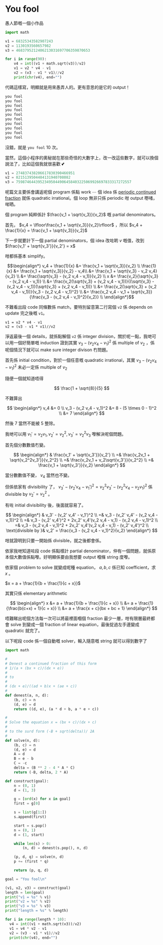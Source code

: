 # You fool

愚人節嘅一個小作品

```py
import math

v1 = 68325343582907243
v2 = 1130193560657982
v3 = 4683795212406213031697706359870653

for i in range(90):
    v4 = int((v1 + math.sqrt(v3))/v2)
    v1 = v2 * v4 - v1
    v2 = (v3 - v1 * v1)//v2
    print(chr(v4), end="")
```

代碼這樣寫，明顯就是用來愚弄人的。更有意思的是它的 output！

```txt
you fool
you fool
you fool
you fool
you fool
you fool
you fool
you fool
you fool
you fool

```

沒錯，就是 `you fool` 10 次。

當然，這個小程序的奧秘就在那些奇怪的大數字上，改一改這些數字，就可以換個說法了，比如這個我就很喜歡 💕

```py
v1 = 274837438206617830390466951
v2 = 8215139504484131940708082
v3 = 75987464439523495044906458403225069926697833317272557
```

呢篇文主要係會講返呢個 program 係點 work ⋯ 個 idea 係 [periodic continued fraction](https://en.wikipedia.org/wiki/Periodic_continued_fraction) 就係 quadratic irrational。個 loop 無非只係 periodic 咁 output 嘢啫，啱晒。

個 program 純粹係計 $\frac{v_1 + \sqrt{v_3}}{v_2}$ 嘅 partial denominators。

首先， $v_4 = \lfloor\frac{v_1 + \sqrt{v_3}}{v_2}\rfloor$ ，所以 $v_4 + \frac{1}{x} = \frac{v_1 + \sqrt{v_3}}{v_2}$ 

下一步就要計下一個 partial denominators，個 idea 改咗啲 $v$ 嘅值，改到 $\frac{v_1' + \sqrt{v_3'}}{v_2'} = x$ 

咁都係基本 simplify。

$$\begin{align*}
v_4 + \frac{1}{x} &= \frac{v_1 + \sqrt{v_3}}{v_2} \\
\frac{1}{x} &= \frac{v_1 + \sqrt{v_3}}{v_2} - v_4\\
&= \frac{v_1 + \sqrt{v_3} - v_2 v_4}{v_2} \\
&= \frac{\sqrt{v_3} - (v_2 v_4 - v_1)}{v_2} \\
x &= \frac{v_2}{\sqrt{v_3} - (v_2 v_4 - v_1)} \\
&= \frac{v_2(\sqrt{v_3} + (v_2 v_4 - v_1))}{(\sqrt{v_3} - (v_2 v_4 - v_1))(\sqrt{v_3} + (v_2 v_4 - v_1))} \\
&= \frac{v_2(\sqrt{v_3} + (v_2 v_4 - v_1))}{v_3 - (v_2 v_4 - v_1)^2} \\
&= \frac{v_2 v_4 - v_1 + \sqrt{v_3}}{\frac{v_3 - (v_2 v_4 - v_1)^2}{v_2}} \\
\end{align*}$$

不難看出段 code 同條數係 match，要特別留意第二行寫個 `v2` 係 depends on update 完之後嘅 `v1`。

```
v1 = v2 * v4 - v1
v2 = (v3 - v1 * v1)//v2
```

淨返最後一個 details，就係點解個 `v2` 係 integer division，關於呢一點，我哋可以用一個好簡單嘅 induction 證到其實 $v_3 - (v_2 v_4 - v_1)^2$ 係 multiple of $v_2$ ，係呢個情況下就可以 make sure integer divison 冇問題。

首先係 initial condition，對於一個任意嘅 quadratic irrational，其實 $v_3 - (v_2 v_4 - v_1)^2$ 未必一定係 multiple of $v_2$ 

隨便一個就知道唔得

$$
\frac{1 + \sqrt{8}}{5}
$$

不難算出

$$
\begin{align*}
v_4 &= 0 \\
v_3 - (v_2 v_4 - v_1)^2 &= 8 - (5 \times 0 - 1)^2 \\
&= 7
\end{align*}
$$

然後 7 當然不能被 5 整除。

我哋可以用 $v_1' = v_2v_1,v_2' = v_2^2,v_3' = v_2^2v_3$ 嚟解決呢個問題。

首先個分數數值冇變。

$$
\begin{align*}
& \frac{v_1' + \sqrt{v_3'}}{v_2'} \\
=& \frac{v_2v_1 + \sqrt{v_2^2v_3'}}{v_2^2} \\
=& \frac{v_2v_1 + v_2\sqrt{v_3'}}{v_2^2} \\
=& \frac{v_1 + \sqrt{v_3'}}{v_2}
\end{align*}
$$

當分數數值不變， $v_4$ 當然也不變。

但係依家有 divisibility 了， $v_3' - (v_2' v_4 - v_1')^2 = v_2^2 v_3' - (v_2^2 v_4 - v_2v_1)^2$ 係 divisible by $v_2' = v_2^2$ 。

有咗 initial divisibility 後，後面就容易了。

$$
\begin{align*}
& v_3' - (v_2' v_4' - v_1')^2 \\
=& v_3 - (v_2' v_4' - (v_2 v_4 - v_1))^2 \\
=& v_3 - (v_2' v_4')^2 + 2v_2' v_4'(v_2 v_4 - v_1) - (v_2 v_4 - v_1)^2 \\
=& v_3 - (v_2 v_4 - v_1)^2 + 2v_2' v_4'(v_2 v_4 - v_1) - (v_2' v_4')^2 \\
\text{divisible by }& v_2' = \frac{v_3 - (v_2 v_4 - v_1)^2}{v_2}
\end{align*}
$$

咁就證明到只要一開始係 divisible，就之後都會係。

依家我哋知道咗段 code 係點樣計 partial denominator，仲有一個問題，就係原本個大數值係點嚟。好明顯係要由我想要 output 嗰條 string 度嚟。

依家個 problem to solve 就變成呢種 equation， $a,b,c$ 係已知 coefficient，求 $x$ 。

 $x = a + \frac{1}{b + \frac{1}{c + x}}$ 

其實只係 elementary arithmetic

$$
\begin{align*}
x &= a + \frac{1}{b + \frac{1}{c + x}} \\
&= a + \frac{1}{\frac{b(c+x) + 1}{c + x}} \\
&= a + \frac{x + c}{bx + bc + 1}
\end{align*}
$$

唔難睇出呢個方法每一次可以將最裡面嗰個 fraction 最少一層，咁有限層最終都會 solve 到變成一個 fraction of linear equation，最後掟過左手邊變成 quadratic 就完了。

以下呢段 code 係一個自動嘅 solver，輸入隨意嘅 string 就可以得到數字了

```py
import math

#
# Denest a continued fraction of this form
# 1/(a + (bx + c)/(dx + e))
#
# to
#
# (dx + e)/((ad + b)x + (ae + c))
#
def denest(a, n, d):
    (b, c) = n
    (d, e) = d
    return ((d, e), (a * d + b, a * e + c))

#
# Solve the equation x = (bx + c)/(dx + c) 
#
# to the surd form (-B + sqrt(delta))/ 2A
# 
def solve(n, d):
    (b, c) = n
    (d, e) = d
    A = d
    B = e - b
    C = -c
    delta = (B ** 2 - 4 * A * C)
    return (-B, delta, 2 * A)

def construct(goal):
    n = (0, 1)
    d = (1, 3)

    g = [ord(x) for x in goal]
    first = g[0]

    s = list(g[1:])
    s.append(first)

    start = s.pop()
    n = (0, 1)
    d = (1, start)

    while len(s) > 0:
        (n, d) = denest(s.pop(), n, d)

    (p, d, q) = solve(n, d)
    p += (first * q)

    return (p, q, d)

goal = "You fool\n"

(v1, v2, v3) = construct(goal)
length = len(goal)
print("v1 = %s" % v1)
print("v2 = %s" % v2)
print("v3 = %s" % v3)
print("length = %s" % length)

for i in range(length * 10):
  v4 = int((v1 + math.sqrt(v3))/v2)
  v1 = v4 * v2 - v1
  v2 = (v3 - v1 * v1)//v2
  print(chr(v4), end="")
```
